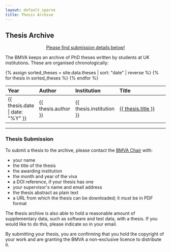 ```yaml
---
layout: default_sparse
title: Thesis Archive
---
```


<!--
  pdf-link: "theses/2004/2004-monadjemi.pdf"
- title: "Automatic Detection of Facial Features in Grey Scale Images"
  author: "David Cristinacce"
  institution: "University of Manchester"
  date: 2004-10-01
  pdf-link: "theses/2004/2004-cristinacce.pdf"


-->

## Thesis Archive

<div class="row mx-auto">
	<div class="col mx-auto">
		<p align="center" class="pt-3"><a class="btn btn-info" role="button" href="#thesis-submission">Please find submission details below!</a></p>
	</div>
</div>

The BMVA keeps an archive of PhD theses written by students at UK institutions. These are organised chronologically:

<table style="width:100%;" class="table">
<colgroup>
<col width="5%" />
<col width="15%" />
<col width="15%" />
<col width="65%" />
</colgroup>
<thead class="thead-dark">
<tr class="header sticky-top" style="top: 56px;">
<th align="left">Year</th>
<th align="left">Author</th>
<th align="left">Institution</th>
<th align="left">Title</th>
</tr>
</thead>
<tbody>
{% assign sorted_theses = site.data.theses | sort: "date" | reverse %}
{% for thesis in sorted_theses %}
<!--<p>{{ thesis }}</p>-->
<tr>
<td align="left">{{ thesis.date | date: "%Y" }}</td>
<td align="left">{{ thesis.author }}</td>
<td align="left">{{ thesis.institution }}</td>
<td align="left"><a href="http://www.bmva.org/{{ thesis.pdf-link }}">{{ thesis.title }}</a></td>
</tr>
{% endfor %}
</tbody>
</table>
<hr />

### Thesis Submission

To submit a thesis to the archive, please contact the [BMVA Chair](mailto:chair@bmva.org) with:

- your name
- the title of the thesis
- the awarding institution
- the month and year of the viva
- a DOI reference, if your thesis has one
- your supervisor's name and email address
- the thesis abstract as plain text
- a URL from which the thesis can be downloaded; it *must* be in PDF format

The thesis archive is also able to hold a reasonable amount of supplementary data, such as software and test data, with a thesis. If you would like to do this, please indicate so in your email.

By submitting your thesis, you are confirming that you hold the copyright of your work and are granting the BMVA a non-exclusive licence to distribute it.





